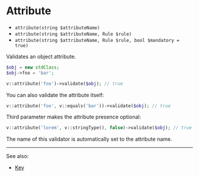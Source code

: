 # Attribute

- `attribute(string $attributeName)`
- `attribute(string $attributeName, Rule $rule)`
- `attribute(string $attributeName, Rule $rule, bool $mandatory = true)`

Validates an object attribute.

```php
$obj = new stdClass;
$obj->foo = 'bar';

v::attribute('foo')->validate($obj); // true
```

You can also validate the attribute itself:

```php
v::attribute('foo', v::equals('bar'))->validate($obj); // true
```

Third parameter makes the attribute presence optional:

```php
v::attribute('lorem', v::stringType(), false)->validate($obj); // true
```

The name of this validator is automatically set to the attribute name.

***
See also:

  * [Key](Key.md)
